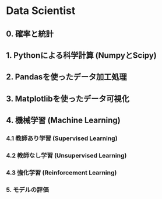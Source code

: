 # Data Scientist

## 0. 確率と統計

## 1. Pythonによる科学計算 (NumpyとScipy)

## 2. Pandasを使ったデータ加工処理

## 3. Matplotlibを使ったデータ可視化

## 4. 機械学習 (Machine Learning)

### 4.1 教師あり学習 (Supervised Learning)

### 4.2 教師なし学習 (Unsupervised Learning)

### 4.3 強化学習 (Reinforcement Learning)

### 5. モデルの評価